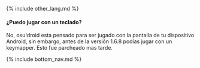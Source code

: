 {% include other_lang.md %}

#### ¿Puedo jugar con un teclado?

No, osu!droid esta pensado para ser jugado con la pantalla de tu dispositivo Android, sin embargo, antes de la versión 1.6.8 podías jugar con un keymapper. Esto fue parcheado mas tarde.

<!-- Don't touch this part thank you -->
{% include bottom_nav.md %}